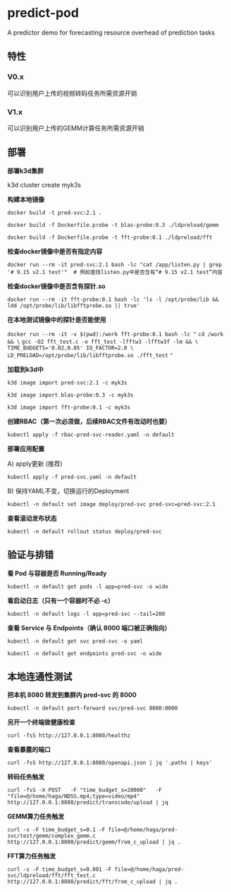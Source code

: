 # predict-pod

A predictor demo for forecasting resource overhead of prediction tasks

## 特性

### V0.x

可以识别用户上传的视频转码任务所需资源开销

### V1.x

可以识别用户上传的GEMM计算任务所需资源开销

## 部署

**部署k3d集群**

k3d cluster create myk3s

**构建本地镜像**

`docker build -t pred-svc:2.1 .`

`docker build -f Dockerfile.probe -t blas-probe:0.3 ./ldpreload/gemm`

`docker build -f Dockerfile.probe -t fft-probe:0.1 ./ldpreload/fft`

**检查docker镜像中是否有指定内容**

`docker run --rm -it pred-svc:2.1 bash -lc "cat /app/listen.py | grep '# 9.15 v2.1 test'"  # 例如查找listen.py中是否含有“# 9.15 v2.1 test”内容`

**检查docker镜像中是否含有探针.so**

`docker run --rm -it fft-probe:0.1 bash -lc 'ls -l /opt/probe/lib && ldd /opt/probe/lib/libfftprobe.so || true'`

**在本地测试镜像中的探针是否能使用**

`docker run --rm -it -v $(pwd):/work fft-probe:0.1 bash -lc "`
  `cd /work && \`
  `gcc -O2 fft_test.c -o fft_test -lfftw3 -lfftw3f -lm && \`
  `TIME_BUDGETS='0.02,0.05' IO_FACTOR=2.0 \`
  `LD_PRELOAD=/opt/probe/lib/libfftprobe.so ./fft_test`
`"`

**加载到k3d中**

`k3d image import pred-svc:2.1 -c myk3s`

`k3d image import blas-probe:0.3 -c myk3s`

`k3d image import fft-probe:0.1 -c myk3s`


**创建RBAC（第一次必须做，后续RBAC文件有改动时也要）**

`kubectl apply -f rbac-pred-svc-reader.yaml -n default`

**部署应用配置**

A) apply更新 (推荐)

`kubectl apply -f pred-svc.yaml -n default`

B) 保持YAML不变，切换运行的Deployment

`kubectl -n default set image deploy/pred-svc pred-svc=pred-svc:2.1`

**查看滚动发布状态**

`kubectl -n default rollout status deploy/pred-svc`

## 验证与排错

**看 Pod 与容器是否 Running/Ready**

`kubectl -n default get pods -l app=pred-svc -o wide`

**看启动日志（只有一个容器时不必 -c）**

`kubectl -n default logs -l app=pred-svc --tail=200`

**查看 Service 与 Endpoints（确认 8000 端口被正确指向）**

`kubectl -n default get svc pred-svc -o yaml`

`kubectl -n default get endpoints pred-svc -o wide`

## 本地连通性测试

**把本机 8080 转发到集群内 pred-svc 的 8000**

`kubectl -n default port-forward svc/pred-svc 8080:8000`

**另开一个终端做健康检查**

`curl -fsS http://127.0.0.1:8080/healthz`

**查看暴露的端口**

`curl -fsS http://127.0.0.1:8080/openapi.json | jq '.paths | keys'`

**转码任务触发**

`curl -fsS -X POST   -F "time_budget_s=20000"   -F "file=@/home/haga/NDSS.mp4;type=video/mp4"   http://127.0.0.1:8080/predict/transcode/upload | jq`

**GEMM算力任务触发**

`curl -s -F time_budget_s=0.1 -F file=@/home/haga/pred-svc/test/gemm/complex_gemm.c   http://127.0.0.1:8080/predict/gemm/from_c_upload | jq .`

**FFT算力任务触发**

`curl -s -F time_budget_s=0.001 -F file=@/home/haga/pred-svc/ldpreload/fft/fft_test.c   http://127.0.0.1:8080/predict/fft/from_c_upload | jq .`